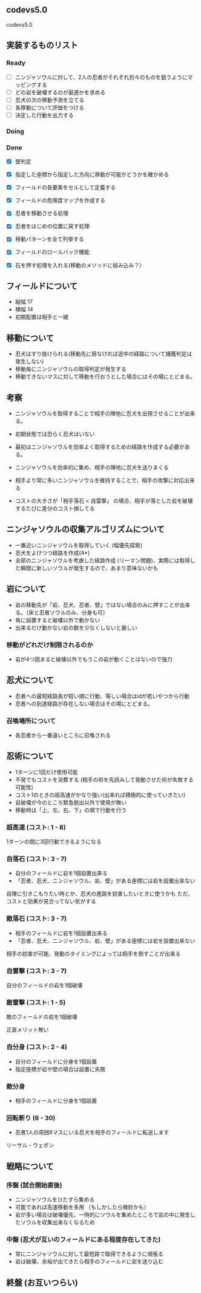 ## codevs5.0
codevs5.0


## 実装するものリスト

### Ready

- [ ] ニンジャソウルに対して、2人の忍者がそれぞれ別々のものを狙うようにマッピングする
- [ ] どの岩を破壊するのが最適かを求める
- [ ] 忍犬の次の移動予測を立てる
- [ ] 各移動について評価をつける
- [ ] 決定した行動を出力する

### Doing


### Done

- [x] 壁判定
- [x] 指定した座標から指定した方向に移動が可能かどうかを確かめる
- [x] フィールドの各要素をセルとして定義する
- [x] フィールドの危険度マップを作成する
- [x] 忍者を移動させる処理
- [x] 忍者をはじめの位置に戻す処理
- [x] 移動パターンを全て列挙する
- [x] フィールドのロールバック機能
- [x] 石を押す処理を入れる(移動のメソッドに組み込み？）


## フィールドについて

* 縦幅 17
* 横幅 14
* 初期配置は相手と一緒


## 移動について

* 忍犬はすり抜けられる(移動先に居なければ途中の経路について捕獲判定は発生しない)
* 移動毎にニンジャソウルの取得判定が発生する
* 移動できないマスに対して移動を行おうとした場合にはその場にとどまる。


## 考察

* ニンジャソウルを取得することで相手の陣地に忍犬を出現させることが出来る。
* 初期状態では恐らく忍犬はいない
* 最初はニンジャソウルを効率よく取得するための経路を作成する必要がある。
* ニンジャソウルを効率的に集め、相手の陣地に忍犬を送りまくる
* 相手より常に多いニンジャソウルを維持することで、相手の攻撃に対応出来る

* コストの大きさが「相手落石 < 自雷撃」 の場合、相手が落とした岩を破壊するたびに差分のコスト損してる


## ニンジャソウルの収集アルゴリズムについて

* 一番近いニンジャソウルを取得していく (幅優先探索)
* 忍犬をよけつつ経路を作成(A*)
* 全部のニンジャソウルを考慮した経路作成 (リーマン問題)、実際には取得した瞬間に新しいソウルが発生するので、あまり意味ないかも


## 岩について

* 岩の移動先が「岩、忍犬、忍者、壁」ではない場合のみに押すことが出来る。（床と忍者ソウルのみ、分身も可）
* 角に設置すると破壊以外で動かない
* 出来るだけ動かない岩の数を少なくしないと厳しい


### 移動がどれだけ制限されるのか

* 岩が4つ固まると破壊以外でもうこの岩が動くことはないので強力


## 忍犬について

* 忍者への最短経路長が短い順に行動、等しい場合はidが若いやつから行動
* 忍者への到達経路が存在しない場合はその場にとどまる。


### 召喚場所について

* 各忍者から一番遠いところに召喚される


## 忍術について

* 1ターンに1回だけ使用可能
* 不発でもコストを消費する (相手の術を先読みして発動させた術が失敗する可能性)
* コスト1のときの超高速がかなり強い(出来れば積極的に使っていきたい)
* 岩破壊が今のところ緊急脱出以外で使用が無い
* 移動時は「上、左、右、下」の順で行動を行う



### 超高速 (コスト: 1 - 8)

1ターンの間に3回行動できるようになる

### 自落石 (コスト: 3 - 7)

* 自分のフィールドに岩を1個設置出来る
* 「忍者、忍犬、ニンジャソウル、岩、壁」がある座標には岩を設置出来ない

自陣に引きこもりたい時とか、忍犬の進路を妨害したいときに使うかも
ただ、コストと効果が見合ってない気がする


### 敵落石 (コスト: 3 - 7)

* 相手のフィールドに岩を1個設置出来る
* 「忍者、忍犬、ニンジャソウル、岩、壁」がある座標には岩を設置出来ない

相手の妨害が可能、発動のタイミングによっては相手を倒すことが出来る


### 自雷撃 (コスト: 3 - 7)

自分のフィールドの岩を1個破壊


### 敵雷撃 (コスト: 1 - 5)

敵のフィールドの岩を1個破壊

正直メリット無い


### 自分身 (コスト: 2 - 4)

* 自分のフィールドに分身を1個設置
* 指定座標が岩や壁の場合は設置に失敗


### 敵分身

* 相手のフィールドに分身を1個設置


### 回転斬り (6 - 30)

* 忍者1人の周囲8マスにいる忍犬を相手のフィールドに転送します

リーサル・ウェポン


## 戦略について

### 序盤 (試合開始直後)

* ニンジャソウルをひたすら集める
* 可能であれば高速移動を多用 （もしかしたら微妙かも）
* 岩が多い場合は破壊優先、一時的にソウルを集めたところで岩の中に発生したソウルを収集出来なくなるため


### 中盤 (忍犬が互いのフィールドにある程度存在してきた)

* 常にニンジャソウルに対して最短路で取得できるように頑張る
* 岩は破壊、余裕が出てきたら相手のフィールドに岩を送り込む

## 終盤 (お互いつらい)
